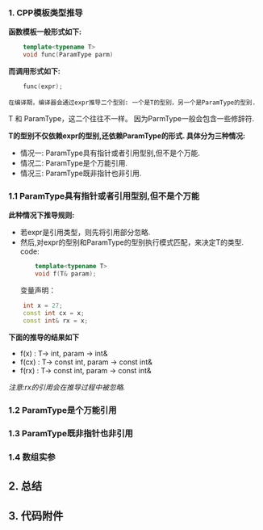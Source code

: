 ### 1. CPP模板类型推导

**函数模板一般形式如下:**
``` c++
    template<typename T> 
    void func(ParamType parm)
```

**而调用形式如下:**
``` c++
    func(expr);
```
    在编译期，编译器会通过expr推导二个型别: 一个是T的型别，另一个是ParamType的型别.
  T 和 ParamType，这二个往往不一样。 因为ParmType一般会包含一些修辞符.

**T的型别不仅依赖expr的型别,还依赖ParamType的形式. 具体分为三种情况:**

- 情况一: ParamType具有指针或者引用型别,但不是个万能.
- 情况二: ParamType是个万能引用.
- 情况三: ParamType既非指针也非引用.
  
### 1.1 ParamType具有指针或者引用型别,但不是个万能
    
    
**此种情况下推导规则:**

- 若expr是引用类型，则先将引用部分忽略.
- 然后,对expr的型别和ParamType的型别执行模式匹配，来决定T的类型.
  code:
  ``` c++
      template<typename T>
      void f(T& param);
  ```
    变量声明：
``` c++
    int x = 27;
    const int cx = x;
    const int& rx = x;
```
**下面的推导的结果如下**
- f(x)  :   T-> int, param -> int&
- f(cx) :   T-> const int, param -> const int& 
- f(rx) :   T-> const int, param -> const int&

*注意:rx的引用会在推导过程中被忽略.* 

### 1.2 ParamType是个万能引用


### 1.3 ParamType既非指针也非引用


### 1.4 数组实参


## 2. 总结


## 3. 代码附件